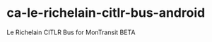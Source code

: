 ca-le-richelain-citlr-bus-android
==================================

Le Richelain CITLR Bus for MonTransit BETA
